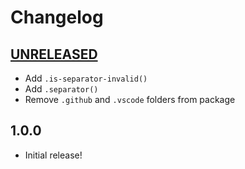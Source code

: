 # Changelog

[//]: # (>>   The order of list items should be: Critical/Fixes, New, Update, Remove, Underpinnings   <<)
[//]: # (>>   ## [UNRELEASED]https://github.com/roydukkey/sass-module-exception/compare/v1.0.0...master   <<)

## [UNRELEASED](https://github.com/roydukkey/sass-module-exception/compare/v1.0.0...master)

* Add `.is-separator-invalid()`
* Add `.separator()`
* Remove `.github` and `.vscode` folders from package

## 1.0.0

* Initial release!
